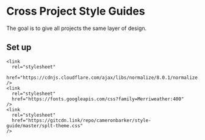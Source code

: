 # Cross Project Style Guides

The goal is to give all projects the same layer of design.


## Set up
```
<link
  rel="stylesheet"
  href="https://cdnjs.cloudflare.com/ajax/libs/normalize/8.0.1/normalize.min.css"
/>
<link
  rel="stylesheet"
  href="https://fonts.googleapis.com/css?family=Merriweather:400"
/>
<link
  rel="stylesheet"
  href="https://gitcdn.link/repo/cameronbarker/style-guide/master/splt-theme.css"
/>
```
